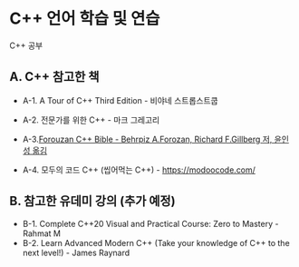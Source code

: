 # C++ 언어 학습 및 연습
C++ 공부 

## A. C++ 참고한 책

  * A-1. A Tour of C++ Third Edition - 비야네 스트롭스트쿱
  
  * A-2. 전문가를 위한 C++ - 마크 그레고리 

  * A-3.[Forouzan C++ Bible - Behrpiz A.Forozan, Richard F.Gillberg 저, 윤인성 옮김](https://product.kyobobook.co.kr/detail/S000001743779)

  * A-4. 모두의 코드 C++ (씹어먹는 C++) - https://modoocode.com/
  
## B. 참고한 유데미 강의 (추가 예정)

  * B-1. Complete C++20 Visual and Practical Course: Zero to Mastery - Rahmat M
  * B-2. Learn Advanced Modern C++ (Take your knowledge of C++ to the next level!) - James Raynard
